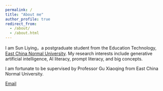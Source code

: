 ```yaml
---
permalink: /
title: "About me"
author_profile: true
redirect_from: 
  - /about/
  - /about.html
---
```


I am Sun Liying，a postgraduate student from the Education Technology, [East China Normal University](https://www.ecnu.edu.cn/). My research interests include generative artificial intelligence, AI literacy, prompt literacy, and big concepts.

I am fortunate to be supervised by Professor Gu Xiaoqing from East China Normal University.

[Email](mailto:51274108019@stu.ecnu.edu.cn) 
